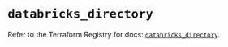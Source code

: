 # `databricks_directory`

Refer to the Terraform Registry for docs: [`databricks_directory`](https://registry.terraform.io/providers/databricks/databricks/1.96.0/docs/resources/directory).
